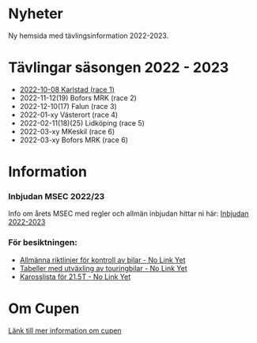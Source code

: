 # Nyheter

Ny hemsida med tävlingsinformation 2022-2023.


# Tävlingar säsongen 2022 - 2023
* [2022-10-08 Karlstad (race 1)](races_22_23.md)
* 2022-11-12(19) Bofors MRK (race 2)
* 2022-12-10(17) Falun (race 3)
* 2022-01-xy Västerort (race 4)
* 2022-02-11(18)(25) Lidköping (race 5)
* 2022-03-xy MKeskil (race 6)
* 2022-03-xy Bofors MRK (race 6)

# Information

### Inbjudan MSEC 2022/23
Info om årets MSEC med regler och allmän inbjudan hittar ni här: [Inbjudan 2022-2023](invite_22_23.md)

### För besiktningen:
- [Allmänna riktlinjer för kontroll av bilar - No Link Yet]()
- [Tabeller med utväxling av touringbilar - No Link Yet]()
- [Karosslista för 21.5T - No Link Yet]()


# Om Cupen
[Länk till mer information om cupen](about.md)
